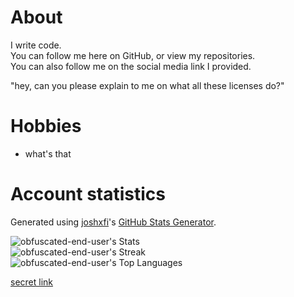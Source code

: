 # About
<!-- ⚠️ DON'T PUT YOUR REAL NAME HERE. THIS ALSO APPLIES TO ALL YOUR OTHER REPOS.  -->
<!-- ⚠️ IF YOU (THE READER) SPOT IT SOMEWHERE IN ONE OF MY REPOS, CONTACT ME ASAP. -->
I write code.  
You can follow me here on GitHub, or view my repositories.  
You can also follow me on the social media link I provided. <!-- you only have one link -->  

"hey, can you please explain to me on what all these licenses do?"

# Hobbies
* what's that

# Account statistics
Generated using [joshxfi](https://github.com/joshxfi)'s [GitHub Stats Generator](https://gh-stats-gen.vercel.app).  

![obfuscated-end-user's Stats](https://github-readme-stats.vercel.app/api?username=obfuscated-end-user&theme=vue-dark&show_icons=true&hide_border=true&count_private=true)  
![obfuscated-end-user's Streak](https://github-readme-streak-stats.herokuapp.com/?user=obfuscated-end-user&theme=vue-dark&hide_border=true)  
![obfuscated-end-user's Top Languages](https://github-readme-stats.vercel.app/api/top-langs/?username=obfuscated-end-user&theme=vue-dark&show_icons=true&hide_border=true&layout=compact&hide=jupyter%20notebook)  

[secret link](https://github.com/obfuscated-end-user/obfuscated-end-user/blob/main/copypasta.md)

<!--
**obfuscated-end-user/obfuscated-end-user** is a ✨ _special_ ✨ repository because its `README.md` (this file) appears on your GitHub profile.

Here are some ideas to get you started:

- 🔭 I’m currently working on ...       (a lot of stuff)
- 🌱 I’m currently learning ...         (cryptography, assembly, chess, crap like that)
- 👯 I’m looking to collaborate on ...  (environment preservation efforts)
- 🤔 I’m looking for help with ...      (fixing my f--king router)
- 💬 Ask me about ...                   (computers and stuff)
- 📫 How to reach me: ...               (via 4chan)
- 😄 Pronouns: ...                      ()
- ⚡ Fun fact: ...                      (get real lol)

damn
https://github.com/anuraghazra/github-readme-stats/issues/201
-->
